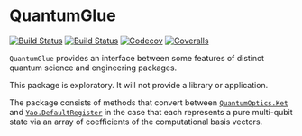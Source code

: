 # QuantumGlue

<!-- [![Stable](https://img.shields.io/badge/docs-stable-blue.svg)](https://jlapeyre.github.io/QuantumGlue.jl/stable) -->
<!-- [![Latest](https://img.shields.io/badge/docs-latest-blue.svg)](https://jlapeyre.github.io/QuantumGlue.jl/latest) -->

[![Build Status](https://travis-ci.com/jlapeyre/QuantumGlue.jl.svg?branch=master)](https://travis-ci.com/jlapeyre/QuantumGlue.jl)
[![Build Status](https://ci.appveyor.com/api/projects/status/github/jlapeyre/QuantumGlue.jl?svg=true)](https://ci.appveyor.com/project/jlapeyre/QuantumGlue-jl)
[![Codecov](https://codecov.io/gh/jlapeyre/QuantumGlue.jl/branch/master/graph/badge.svg)](https://codecov.io/gh/jlapeyre/QuantumGlue.jl)
[![Coveralls](https://coveralls.io/repos/github/jlapeyre/QuantumGlue.jl/badge.svg?branch=master)](https://coveralls.io/github/jlapeyre/QuantumGlue.jl?branch=master)


`QuantumGlue` provides an interface between some features of distinct quantum science and engineering packages.

This package is exploratory. It will not provide a library or application.

The package consists of methods that convert between [`QuantumOptics.Ket`](https://github.com/qojulia/QuantumOptics.jl)
and [`Yao.DefaultRegister`](https://github.com/QuantumBFS/Yao.jl) in the case that each represents a pure multi-qubit state via an array of coefficients of the computational basis vectors.
